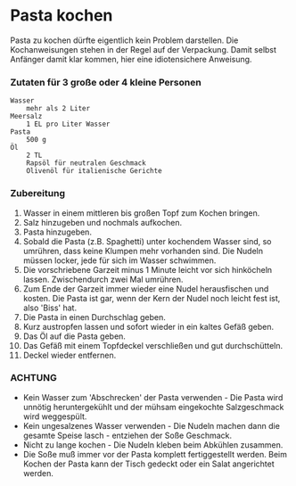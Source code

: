 # Pasta kochen

Pasta zu kochen dürfte eigentlich kein Problem darstellen. Die Kochanweisungen stehen in der Regel auf der Verpackung. Damit selbst Anfänger damit klar kommen, hier eine idiotensichere Anweisung.

### Zutaten für 3 große oder 4 kleine Personen

    Wasser
        mehr als 2 Liter
    Meersalz
        1 EL pro Liter Wasser
    Pasta
        500 g
    Öl
        2 TL
        Rapsöl für neutralen Geschmack
        Olivenöl für italienische Gerichte

### Zubereitung

1. Wasser in einem mittleren bis großen Topf zum Kochen bringen.
2. Salz hinzugeben und nochmals aufkochen.
3. Pasta hinzugeben.
4. Sobald die Pasta (z.B. Spaghetti) unter kochendem Wasser sind, so umrühren, dass keine Klumpen mehr vorhanden sind. Die Nudeln müssen locker, jede für sich im Wasser schwimmen.
4. Die vorschriebene Garzeit minus 1 Minute leicht vor sich hinköcheln lassen. Zwischendurch zwei Mal umrühren.
5. Zum Ende der Garzeit immer wieder eine Nudel herausfischen und kosten. Die Pasta ist gar, wenn der Kern der Nudel noch leicht fest ist, also 'Biss' hat.
6. Die Pasta in einen Durchschlag geben.
7. Kurz austropfen lassen und sofort wieder in ein kaltes Gefäß geben.
8. Das Öl auf die Pasta geben.
9. Das Gefäß mit einem Topfdeckel verschließen und gut durchschütteln.
10. Deckel wieder entfernen.

### ACHTUNG

* Kein Wasser zum 'Abschrecken' der Pasta verwenden - Die Pasta wird unnötig heruntergekühlt und der mühsam eingekochte Salzgeschmack wird weggespült.
* Kein ungesalzenes Wasser verwenden - Die Nudeln machen dann die gesamte Speise lasch - entziehen der Soße Geschmack.
* Nicht zu lange kochen - Die Nudeln kleben beim Abkühlen zusammen.
* Die Soße muß immer vor der Pasta komplett fertiggestellt werden. Beim Kochen der Pasta kann der Tisch gedeckt oder ein Salat angerichtet werden.
